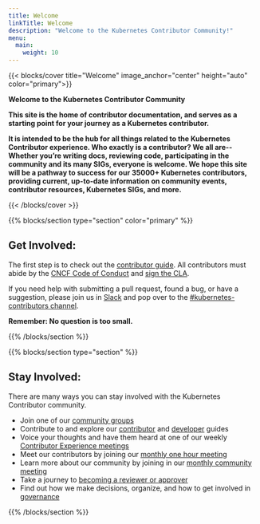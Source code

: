 ```yaml
---
title: Welcome
linkTitle: Welcome
description: "Welcome to the Kubernetes Contributor Community!"
menu:
  main:
    weight: 10
---
```


{{< blocks/cover title="Welcome" image_anchor="center" height="auto" color="primary">}}


<p class="lead mt-5"><b>Welcome to the Kubernetes Contributor Community</b></p>

<b>
This site is the home of contributor documentation, and serves as a starting
point for your journey as a Kubernetes contributor.

It is intended to be the hub for all things related to the Kubernetes Contributor
experience. Who exactly is a contributor? We all are--Whether you’re writing docs,
reviewing code, participating in the community and its many SIGs, everyone is
welcome. We hope this site will be a pathway to success for our 35000+ Kubernetes
contributors, providing current, up-to-date information on community events,
contributor resources, Kubernetes SIGs, and more.
</b>

{{< /blocks/cover >}}


{{% blocks/section type="section" color="primary" %}}

<div class="text-center">
<h2>Get Involved:</h2>

The first step is to check out the <a href="/docs/guide/">contributor guide</a>.
All contributors must abide by the <a href="/community/code-of-conduct/">CNCF Code of Conduct</a>
and <a href="https://git.k8s.io/community/CLA.md">sign the CLA</a>.

If you need help with submitting a pull request, found a bug, or have a suggestion,
please join us in <a href="https://slack.k8s.io/">Slack</a> and pop over to the
<a href="https://app.slack.com/client/T09NY5SBT/C09R23FHP">#kubernetes-contributors channel</a>.

<b>Remember: No question is too small.</b>
</div>

{{% /blocks/section %}}

{{% blocks/section type="section" %}}

<style>
ul.center {
  display: table;
  margin: 0 auto;
}
</style>

<div class="text-center">
<h2>Stay Involved:</h2>

There are many ways you can stay involved with the Kubernetes Contributor community.
</div>

<ul class="center">
  <li>Join one of our <a href="/community/community-groups">community groups</a></li>
  <li>Contribute to and explore our <a href="/docs/guide">contributor</a> and <a href=" https://git.k8s.io/community/contributors/devel/">developer</a> guides</li>
  <li>Voice your thoughts and have them heard at one of our weekly <a href="https://git.k8s.io/community/sig-contributor-experience#meetings">Contributor Experience meetings</a></li>
  <li>Meet our contributors by joining our <a href="/events/meet-our-contributors">monthly one hour meeting</a></li>
  <li>Learn more about our community by joining in our <a href="/community/community-meeting">monthly community meeting</a></li>
  <li>Take a journey to <a href="https://git.k8s.io/community/community-membership.md">becoming a reviewer or approver</a></li>
  <li>Find out how we make decisions, organize, and how to get involved in <a href="http://git.k8s.io/community/governance.md">governance</a></li>
</ul>

{{% /blocks/section %}}



